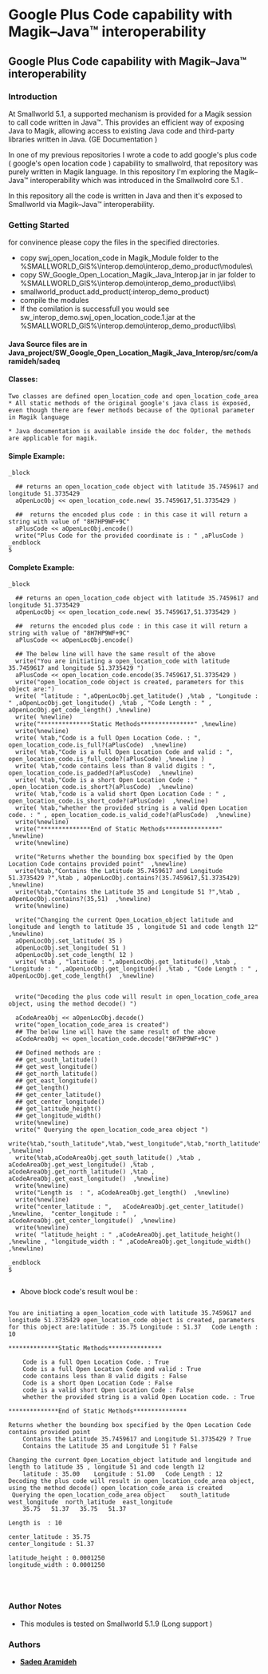 # Google Plus Code capability with Magik–Java™ interoperability

## Google Plus Code capability with Magik–Java™ interoperability


### Introduction


At Smallworld 5.1, a supported mechanism is provided for a Magik session to call code written in Java™. This provides 
an efficient way of exposing Java to Magik, allowing access to existing Java code and third-party libraries written in Java. (GE Documentation )

In one of my previous repositories I wrote a code to add google's plus code ( google's open location code ) capability to smallwolrd, 
that repository was purely written in Magik language. In this repository I'm exploring the Magik–Java™ interoperability which was introduced in the Smallwolrd core 5.1 .

In this repository all the code is written in Java and then it's exposed to Smallworld via Magik–Java™ interoperability.



### Getting Started

for convinence please copy the files in the specified directories.

* copy swj_open_location_code in Magik_Module folder to the %SMALLWORLD_GIS%\interop.demo\interop_demo_product\modules\
* copy SW_Google_Open_Location_Magik_Java_Interop.jar in jar folder to %SMALLWORLD_GIS%\interop.demo\interop_demo_product\libs\
* smallworld_product.add_product(:interop_demo_product)
* compile the modules
* If the comilation is successfull you would see sw_interop_demo.swj_open_location_code.1.jar at the %SMALLWORLD_GIS%\interop.demo\interop_demo_product\libs\


####  Java Source files are in Java_project/SW_Google_Open_Location_Magik_Java_Interop/src/com/aramideh/sadeq

#### Classes:
	Two classes are defined open_location_code and open_location_code_area
	* All static methods of the original google's java class is exposed, even though there are fewer methods because of the Optional parameter in Magik language
	
	* Java documentation is available inside the doc folder, the methods are applicable for magik.



####	Simple Example:
```
_block 

  ## returns an open_location_code object with latitude 35.7459617 and longitude 51.3735429
  aOpenLocObj << open_location_code.new( 35.7459617,51.3735429 ) 
  
  ##  returns the encoded plus code : in this case it will return a string with value of "8H7HP9WF+9C" 
  aPlusCode << aOpenLocObj.encode()
  write("Plus Code for the provided coordinate is : " ,aPlusCode )
_endblock
$
``` 


####	Complete Example:

```
_block 

  ## returns an open_location_code object with latitude 35.7459617 and longitude 51.3735429
  aOpenLocObj << open_location_code.new( 35.7459617,51.3735429 ) 
  
  ##  returns the encoded plus code : in this case it will return a string with value of "8H7HP9WF+9C" 
  aPlusCode << aOpenLocObj.encode()
  
  ## The below line will have the same result of the above
  write("You are initiating a open_location_code with latitude 35.7459617 and longitude 51.3735429 ")
  aPlusCode << open_location_code.encode(35.7459617,51.3735429 ) 
  write("open_location_code object is created, parameters for this object are:")
  write( "latitude : ",aOpenLocObj.get_latitude() ,%tab , "Longitude : " ,aOpenLocObj.get_longitude() ,%tab , "Code Length : " , aOpenLocObj.get_code_length() ,%newline)
  write( %newline)
  write("**************Static Methods***************" ,%newline)
  write(%newline)
  write( %tab,"Code is a full Open Location Code. : ", open_location_code.is_full?(aPlusCode)  ,%newline)
  write( %tab,"Code is a full Open Location Code and valid : ",  open_location_code.is_full_code?(aPlusCode) ,%newline )
  write( %tab,"code contains less than 8 valid digits : ", open_location_code.is_padded?(aPlusCode)  ,%newline)
  write( %tab,"Code is a short Open Location Code : " ,open_location_code.is_short?(aPlusCode)  ,%newline)
  write( %tab,"code is a valid short Open Location Code : " , open_location_code.is_short_code?(aPlusCode)  ,%newline)
  write( %tab,"whether the provided string is a valid Open Location code. : " , open_location_code.is_valid_code?(aPlusCode)  ,%newline)
  write(%newline)	
  write("**************End of Static Methods***************" ,%newline)
  write(%newline)	
  
  write("Returns whether the bounding box specified by the Open Location Code contains provided point"  ,%newline)
  write(%tab,"Contains the Latitude 35.7459617 and Longitude 51.3735429 ?",%tab , aOpenLocObj.contains?(35.7459617,51.3735429)  ,%newline)
  write(%tab,"Contains the Latitude 35 and Longitude 51 ?",%tab , aOpenLocObj.contains?(35,51)  ,%newline)
  write(%newline)	
  
  write("Changing the current Open_Location_object latitude and longitude and length to latitude 35 , longitude 51 and code length 12" ,%newline)
  aOpenLocObj.set_latitude( 35 )
  aOpenLocObj.set_longitude( 51 )
  aOpenLocObj.set_code_length( 12 )
  write( %tab , "latitude : ",aOpenLocObj.get_latitude() ,%tab , "Longitude : " ,aOpenLocObj.get_longitude() ,%tab , "Code Length : " , aOpenLocObj.get_code_length()  ,%newline)
  
  
  write("Decoding the plus code will result in open_location_code_area object, using the method decode() ")
  
  aCodeAreaObj << aOpenLocObj.decode()
  write("open_location_code_area is created")
  ## The below line will have the same result of the above
  aCodeAreaObj << open_location_code.decode("8H7HP9WF+9C" )
  
  ## Defined methods are :
  ## get_south_latitude()
  ## get_west_longitude()
  ## get_north_latitude()
  ## get_east_longitude()
  ## get_length()
  ## get_center_latitude()
  ## get_center_longitude()
  ## get_latitude_height()
  ## get_longitude_width()
  write(%newline)
  write(" Querying the open_location_code_area object ")
  write(%tab,"south_latitude",%tab,"west_longitude",%tab,"north_latitude",%tab,"east_longitude" ,%newline)
  write(%tab,aCodeAreaObj.get_south_latitude() ,%tab , aCodeAreaObj.get_west_longitude() ,%tab , aCodeAreaObj.get_north_latitude() ,%tab , aCodeAreaObj.get_east_longitude()  ,%newline)
  write(%newline)
  write("Length is  : ", aCodeAreaObj.get_length()  ,%newline)
  write(%newline)
  write("center_latitude : ",	aCodeAreaObj.get_center_latitude()	,%newline,  "center_longitude : "  , aCodeAreaObj.get_center_longitude()  ,%newline)
  write(%newline)
  write( "latitude_height : " ,aCodeAreaObj.get_latitude_height() ,%newline , "longitude_width : " ,aCodeAreaObj.get_longitude_width()  ,%newline)

_endblock 
$


```

* Above block code's result woul be :
```

You are initiating a open_location_code with latitude 35.7459617 and longitude 51.3735429 open_location_code object is created, parameters for this object are:latitude : 35.75	Longitude : 51.37	Code Length : 10

**************Static Methods***************

	Code is a full Open Location Code. : True
	Code is a full Open Location Code and valid : True
	code contains less than 8 valid digits : False
	Code is a short Open Location Code : False
	code is a valid short Open Location Code : False
	whether the provided string is a valid Open Location code. : True

**************End of Static Methods***************

Returns whether the bounding box specified by the Open Location Code contains provided point
	Contains the Latitude 35.7459617 and Longitude 51.3735429 ?	True
	Contains the Latitude 35 and Longitude 51 ?	False

Changing the current Open_Location_object latitude and longitude and length to latitude 35 , longitude 51 and code length 12
	latitude : 35.00	Longitude : 51.00	Code Length : 12
Decoding the plus code will result in open_location_code_area object, using the method decode() open_location_code_area is created
 Querying the open_location_code_area object 	south_latitude	west_longitude	north_latitude	east_longitude
	35.75	51.37	35.75	51.37

Length is  : 10

center_latitude : 35.75
center_longitude : 51.37

latitude_height : 0.0001250
longitude_width : 0.0001250

	
	
```


### Author Notes

 * This modules is tested on Smallworld 5.1.9 (Long support )	



### Authors
* [**Sadeq Aramideh**](https://github.com/Aramideh)



 